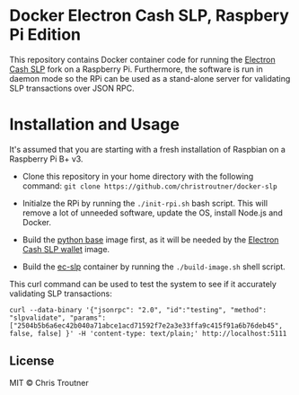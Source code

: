 # Docker Electron Cash SLP, Raspbery Pi Edition
This repository contains Docker container code for running the
[Electron Cash SLP](https://github.com/simpleledger/Electron-Cash-SLP) fork on
a Raspberry Pi. Furthermore, the software is run in daemon mode so the RPi can
be used as a stand-alone server for validating SLP transactions over JSON RPC.

# Installation and Usage
It's assumed that you are starting with a fresh installation of Raspbian on
a Raspberry Pi B+ v3.

- Clone this repository in your home directory with the following command:
`git clone https://github.com/christroutner/docker-slp`

- Initialze the RPi by running the `./init-rpi.sh` bash script. This will remove
a lot of unneeded software, update the OS, install Node.js and Docker.

- Build the [python base](python-base) image first, as it will be needed by the
[Electron Cash SLP wallet](ec-slp) image.

- Build the [ec-slp](ec-slp) container by running the `./build-image.sh` shell
script.

This curl command can be used to test the system to see if it accurately validating
SLP transactions:

`curl --data-binary '{"jsonrpc": "2.0", "id":"testing", "method": "slpvalidate", "params": ["2504b5b6a6ec42b040a71abce1acd71592f7e2a3e33ffa9c415f91a6b76deb45", false, false] }' -H 'content-type: text/plain;' http://localhost:5111`

## License

MIT © Chris Troutner
